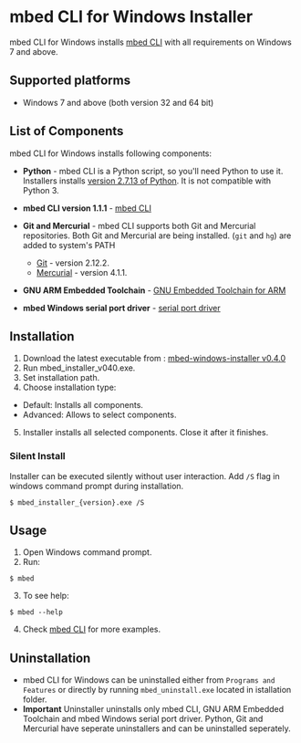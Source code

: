 # mbed CLI for Windows Installer

mbed CLI for Windows installs [mbed CLI](https://github.com/ARMmbed/mbed-cli) with all requirements on Windows 7 and above.

## Supported platforms

* Windows 7 and above (both version 32 and 64 bit)

## List of Components
mbed CLI for Windows installs following components:

* **Python** - mbed CLI is a Python script, so you'll need Python to use it. Installers installs [version 2.7.13 of Python](https://www.python.org/downloads/release/python-2713/). It is not compatible with Python 3.

* **mbed CLI version 1.1.1** - [mbed CLI](https://github.com/ARMmbed/mbed-cli)  

* **Git and Mercurial** - mbed CLI supports both Git and Mercurial repositories. Both Git and Mercurial are being installed. (`git` and `hg`) are added to system's PATH
    * [Git](https://git-scm.com/) - version 2.12.2.
    * [Mercurial](https://www.mercurial-scm.org/) - version 4.1.1.

* **GNU ARM Embedded Toolchain** - [GNU Embedded Toolchain for ARM](https://developer.arm.com/open-source/gnu-toolchain/gnu-rm/downloads)
    
* **mbed Windows serial port driver** - [serial port driver](https://developer.mbed.org/handbook/Windows-serial-configuration)

## Installation
1. Download the latest executable from : [mbed-windows-installer v0.4.0](https://mbed-media.mbed.com/filer_public/27/4d/274d9cf1-ea06-4459-b4a7-90b7addd6f07/mbed_installer_v040.exe)
2. Run mbed_installer_v040.exe.
3. Set installation path.
4. Choose installation type:
  * Default: Installs all components.
  * Advanced: Allows to select components.
5. Installer installs all selected components. Close it after it finishes. 

### Silent Install

Installer can be executed silently without user interaction. Add `/S` flag in windows command prompt during installation. 

```
$ mbed_installer_{version}.exe /S
```
## Usage
1. Open Windows command prompt.
2. Run: 

```
$ mbed
```

3. To see help:

```
$ mbed --help
```

4. Check [mbed CLI](https://github.com/ARMmbed/mbed-cli) for more examples.

## Uninstallation
* mbed CLI for Windows can be uninstalled either from `Programs and Features` or directly by running `mbed_uninstall.exe` located in istallation folder.
* **Important** Uninstaller uninstalls only mbed CLI, GNU ARM Embedded Toolchain and mbed Windows serial port driver. Python, Git and Mercurial have seperate uninstallers and can be uninstalled seperately.
